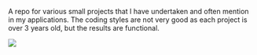 A repo for various small projects that I have undertaken and often mention in my applications. The coding styles are not very good as each project is over 3 years old, but the results are functional.

![](https://github.com/JPMarquardt/Simulations-Interpolations-WIP-/blob/main/1D%20Lattice%20Model/testAnimated.gif)
